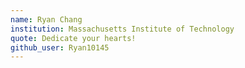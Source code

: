 ```yaml
---
name: Ryan Chang
institution: Massachusetts Institute of Technology
quote: Dedicate your hearts!
github_user: Ryan10145
---
```


